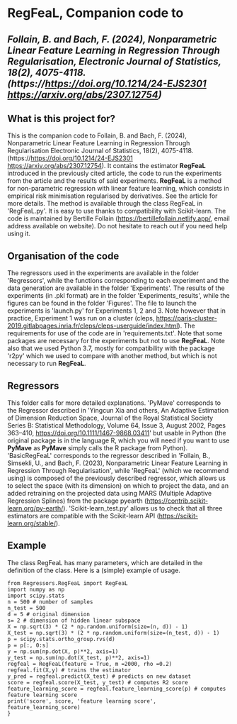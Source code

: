 # RegFeaL, Companion code to 
## *Follain, B. and Bach, F. (2024), Nonparametric Linear Feature Learning in Regression Through Regularisation, Electronic Journal of Statistics, 18(2), 4075-4118. (https://https://doi.org/10.1214/24-EJS2301 https://arxiv.org/abs/2307.12754)*

## What is this project for?
This is the companion code to Follain, B. and Bach, F. (2024), Nonparametric Linear Feature Learning in Regression Through Regularisation Electronic Journal of Statistics, 18(2), 4075-4118. (https://https://doi.org/10.1214/24-EJS2301 https://arxiv.org/abs/2307.12754).
It contains the estimator **RegFeaL** introduced in the previously cited article, the code to run the experiments from the article
and the results of said experiments. **RegFeaL** is a method for non-parametric regression with linear feature learning, 
which consists in empirical risk minimisation regularised by derivatives. See the article for more details. The method is available through the class RegFeaL in
'RegFeaL.py'. It is easy to use thanks to compatibility with Scikit-learn. 
The code is maintained by Bertille Follain (https://bertillefollain.netlify.app/, email address available on website). Do not 
hesitate to reach out if you need help using it.

## Organisation of the code
The regressors used in the experiments are available in the folder 'Regressors', while the functions corresponding to each 
experiment and the data generation are available in the folder 'Experiments'.
The results of the experiments (in .pkl format) are in the folder 'Experiments_results', 
while the figures can be found in the folder 'Figures'. The file to launch the experiments
is 'launch.py' for Experiments 1, 2 and 3. Note however that in practice, Experiment 1 was run on a cluster (cleps, https://paris-cluster-2019.gitlabpages.inria.fr/cleps/cleps-userguide/index.html). The requirements for use of the code are in 'requirements.txt'.
Note that some packages are necessary for the experiments but not to use **RegFeaL**. Note also that we used 
Python 3.7, mostly for compatibility with the package 'r2py' which we used to compare with another method, but
which is not necessary to run **RegFeaL**.

## Regressors
This folder calls for more detailed explanations. 'PyMave' corresponds to the Regressor described in 
'Yingcun Xia and others, An Adaptive Estimation of Dimension Reduction Space, Journal of the Royal Statistical Society Series B: Statistical Methodology, Volume 64, Issue 3, August 2002, Pages 363–410, https://doi.org/10.1111/1467-9868.03411'
but usable in Python (the original package is in the language R, which you will need if you want to use **PyMave** as **PyMave** simply calls the R package from Python).
'BasicRegFeaL' corresponds to the regressor described in
'Follain, B., Simsekli, U., and Bach, F. (2023), Nonparametric Linear Feature Learning in Regression Through Regularisation', 
while 'RegFeaL' (which we recommend using) is composed of the previously described regressor, which allows us to
select the space (with its dimension) on which to project the data, and an added retraining on the projected data using
MARS (Multiple Adaptive Regression Splines) from the package pyearth (https://contrib.scikit-learn.org/py-earth/). 'Scikit-learn_test.py' allows us to check that all 
three estimators are compatible with the Scikit-learn API (https://scikit-learn.org/stable/). 

## Example
The class RegFeaL has many parameters, which are detailed in the definition of the class. Here is a (simple) example of 
usage.
```
from Regressors.RegFeaL import RegFeaL
import numpy as np
import scipy.stats
n = 500 # number of samples
n_test = 500
d = 5 # original dimension
s= 2 # dimension of hidden linear subspace
X = np.sqrt(3) * (2 * np.random.uniform(size=(n, d)) - 1)
X_test = np.sqrt(3) * (2 * np.random.uniform(size=(n_test, d)) - 1)
p = scipy.stats.ortho_group.rvs(d)
p = p[:, 0:s]
y = np.sum(np.dot(X, p)**2, axis=1)
y_test = np.sum(np.dot(X_test, p)**2, axis=1)
regfeal = RegFeaL(feature = True, m =2000, rho =0.2)
regfeal.fit(X,y) # trains the estimator
y_pred = regfeal.predict(X_test) # predicts on new dataset
score = regfeal.score(X_test, y_test) # computes R2 score
feature_learning_score = regfeal.feature_learning_score(p) # computes feature learning score
print('score', score, 'feature learning score', feature_learning_score)
}
```
